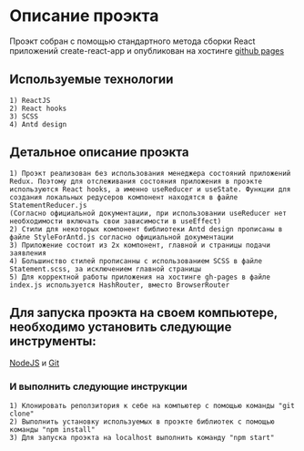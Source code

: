 # Описание проэкта

Проэкт собран с помощью стандартного метода сборки React приложений create-react-app и опубликован на хостинге [github pages](https://madnessianin.github.io/reactiveMediaTestTask/)

## Используемые технологии

    1) ReactJS
    2) React hooks
    3) SCSS
    4) Antd design

## Детальное описание проэкта
    1) Проэкт реализован без использования менеджера состояний приложений Redux. Поэтому для отслеживания состояния приложения в проэкте используются React hooks, а именно useReducer и useState. Функции для создания локальных редусеров компонент находятся в файле StatementReducer.js
    (Согласно официальной документации, при использовании useReducer нет необходимости включать свои зависимости в useEffect)
    2) Стили для некоторых компонент библиотеки Antd design прописаны в файле StyleForAntd.js согласно официальной документации
    3) Приложение состоит из 2х компонент, главной и страницы подачи заявления
    4) Большинство стилей прописанны с использованием SCSS в файле Statement.scss, за исключением главной страницы 
    5) Для корректной работы приложения на хостинге gh-pages в файле index.js используется HashRouter, вместо BrowserRouter 

## Для запуска проэкта на своем компьютере, необходимо установить следующие инструменты:

[NodeJS](https://nodejs.org/en/) и [Git](https://git-scm.com/)

### И выполнить следующие инструкции

    1) Клонировать реползитория к себе на компьютер с помощью команды "git clone"
    2) Выполнить установку используемых в проэкте библиотек с помощью команды "npm install"
    3) Для запуска проэкта на localhost выполнить команду "npm start"

